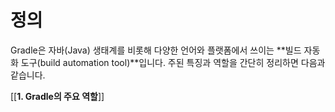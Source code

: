 # 정의
Gradle은 자바(Java) 생태계를 비롯해 다양한 언어와 플랫폼에서 쓰이는 **빌드 자동화 도구(build automation tool)**입니다. 주된 특징과 역할을 간단히 정리하면 다음과 같습니다.

[[**1. Gradle의 주요 역할**]]
